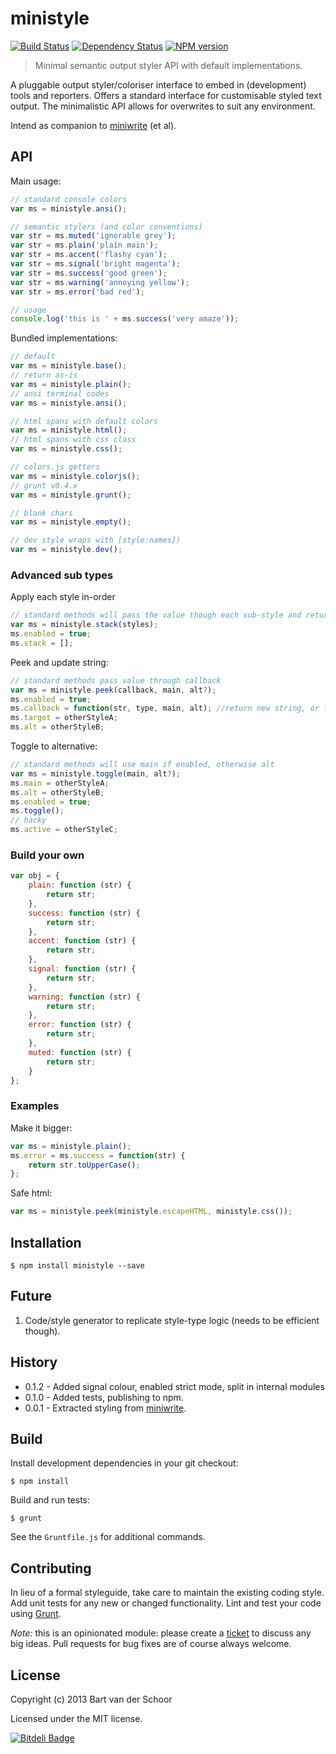 # ministyle

[![Build Status](https://secure.travis-ci.org/Bartvds/ministyle.png?branch=master)](http://travis-ci.org/Bartvds/ministyle) [![Dependency Status](https://gemnasium.com/Bartvds/ministyle.png)](https://gemnasium.com/Bartvds/ministyle) [![NPM version](https://badge.fury.io/js/ministyle.png)](http://badge.fury.io/js/ministyle)

> Minimal semantic output styler API with default implementations.

A pluggable output styler/coloriser interface to embed in (development) tools and reporters. Offers a standard interface for customisable styled text output. The minimalistic API allows for overwrites to suit any environment.

Intend as companion to [miniwrite](https://github.com/Bartvds/miniwrite) (et al).

## API

Main usage:
````js
// standard console colors
var ms = ministyle.ansi();

// semantic stylers (and color conventions)
var str = ms.muted('ignorable grey');
var str = ms.plain('plain main');
var str = ms.accent('flashy cyan');
var str = ms.signal('bright magenta');
var str = ms.success('good green');
var str = ms.warning('annoying yellow');
var str = ms.error('bad red');

// usage
console.log('this is ' + ms.success('very amaze'));
````

Bundled implementations:

````js
// default
var ms = ministyle.base();
// return as-is
var ms = ministyle.plain();
// ansi terminal codes
var ms = ministyle.ansi();

// html spans with default colors
var ms = ministyle.html();
// html spans with css class
var ms = ministyle.css();

// colors.js getters
var ms = ministyle.colorjs();
// grunt v0.4.x
var ms = ministyle.grunt();

// blank chars
var ms = ministyle.empty();

// dev style wraps with [style:names])
var ms = ministyle.dev();
````

### Advanced sub types

Apply each style in-order
````js
// standard methods will pass the value though each sub-style and return the result
var ms = ministyle.stack(styles);
ms.enabled = true;
ms.stack = [];
````

Peek and update string:
````js
// standard methods pass value through callback
var ms = ministyle.peek(callback, main, alt?);
ms.enabled = true;
ms.callback = function(str, type, main, alt); //return new string, or false to send input to alt
ms.target = otherStyleA;
ms.alt = otherStyleB;
````

Toggle to alternative:
````js
// standard methods will use main if enabled, otherwise alt
var ms = ministyle.toggle(main, alt?);
ms.main = otherStyleA;
ms.alt = otherStyleB;
ms.enabled = true;
ms.toggle();
// hacky
ms.active = otherStyleC; 
````


### Build your own

````js
var obj = {
	plain: function (str) {
		return str;
	},
	success: function (str) {
		return str;
	},
	accent: function (str) {
		return str;
	},
	signal: function (str) {
		return str;
	},
	warning: function (str) {
		return str;
	},
	error: function (str) {
		return str;
	},
	muted: function (str) {
		return str;
	}
};
````

### Examples

Make it bigger:
````js
var ms = ministyle.plain();
ms.error = ms.success = function(str) {
	return str.toUpperCase();
};
````

Safe html:
````js
var ms = ministyle.peek(ministyle.escapeHTML, ministyle.css());
````

## Installation

```shell
$ npm install ministyle --save
```

## Future

1. Code/style generator to replicate style-type logic (needs to be efficient though).

## History

* 0.1.2 - Added signal colour, enabled strict mode, split in internal modules
* 0.1.0 - Added tests, publishing to npm.
* 0.0.1 - Extracted styling from [miniwrite](https://github.com/Bartvds/miniwrite).

## Build

Install development dependencies in your git checkout:

    $ npm install

Build and run tests:

    $ grunt

See the `Gruntfile.js` for additional commands.

## Contributing

In lieu of a formal styleguide, take care to maintain the existing coding style. Add unit tests for any new or changed functionality. Lint and test your code using [Grunt](http://gruntjs.com/).

*Note:* this is an opinionated module: please create a [ticket](https://github.com/Bartvds/ministyle/issues) to discuss any big ideas. Pull requests for bug fixes are of course always welcome. 

## License

Copyright (c) 2013 Bart van der Schoor

Licensed under the MIT license.

[![Bitdeli Badge](https://d2weczhvl823v0.cloudfront.net/Bartvds/ministyle/trend.png)](https://bitdeli.com/free "Bitdeli Badge")

